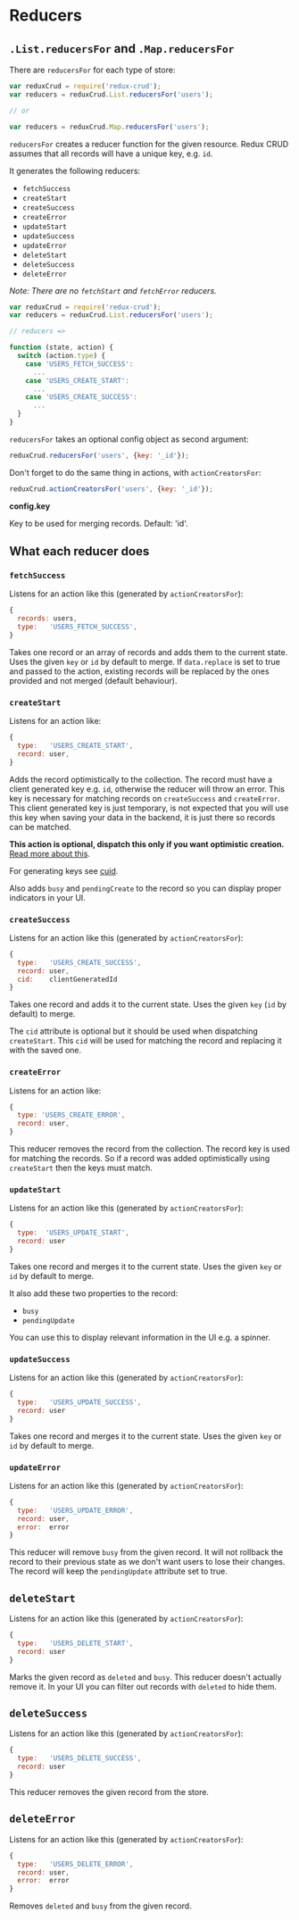 # Reducers

## `.List.reducersFor` and `.Map.reducersFor`

There are `reducersFor` for each type of store:

```js
var reduxCrud = require('redux-crud');
var reducers = reduxCrud.List.reducersFor('users');

// or

var reducers = reduxCrud.Map.reducersFor('users');
```

`reducersFor` creates a reducer function for the given resource. Redux CRUD assumes that all records will have a unique key, e.g. `id`. 

It generates the following reducers:

- `fetchSuccess`
- `createStart`
- `createSuccess`
- `createError`
- `updateStart`
- `updateSuccess`
- `updateError`
- `deleteStart`
- `deleteSuccess`
- `deleteError`

*Note: There are no `fetchStart` and `fetchError` reducers.*

```js
var reduxCrud = require('redux-crud');
var reducers = reduxCrud.List.reducersFor('users');

// reducers =>

function (state, action) {
  switch (action.type) {
    case 'USERS_FETCH_SUCCESS':
      ...
    case 'USERS_CREATE_START':
      ...
    case 'USERS_CREATE_SUCCESS':
      ...
  }
}
```

`reducersFor` takes an optional config object as second argument:

```js
reduxCrud.reducersFor('users', {key: '_id'});
```

Don't forget to do the same thing in actions, with `actionCreatorsFor`:

```js
reduxCrud.actionCreatorsFor('users', {key: '_id'});
```

__config.key__

Key to be used for merging records. Default: 'id'.

## What each reducer does

### `fetchSuccess`

Listens for an action like this (generated by `actionCreatorsFor`):

```js
{
  records: users,
  type:   'USERS_FETCH_SUCCESS',
}
```

Takes one record or an array of records and adds them to the current state. Uses the given `key` or `id` by default to merge.
If `data.replace` is set to true and passed to the action, existing records will be replaced by the ones provided and not merged (default behaviour).  

### `createStart`

Listens for an action like:

```js
{
  type:   'USERS_CREATE_START',
  record: user,
}
```

Adds the record optimistically to the collection. The record must have a client generated key e.g. `id`, otherwise the reducer will throw an error. This key is necessary for matching records on `createSuccess` and `createError`. This client generated key is just temporary, is not expected that you will use this key when saving your data in the backend, it is just there so records can be matched.

__This action is optional, dispatch this only if you want optimistic creation.__ [Read more about this](#about-optimistic-changes).

For generating keys see [cuid](https://github.com/ericelliott/cuid).

Also adds `busy` and `pendingCreate` to the record so you can display proper indicators in your UI.

### `createSuccess`

Listens for an action like this (generated by `actionCreatorsFor`):

```js
{
  type:   'USERS_CREATE_SUCCESS',
  record: user,
  cid:    clientGeneratedId
}
```

Takes one record and adds it to the current state. Uses the given `key` (`id` by default) to merge. 

The `cid` attribute is optional but it should be used when dispatching `createStart`. This `cid` will be used for matching the record and replacing it with the saved one.

### `createError`

Listens for an action like:

```js
{
  type: 'USERS_CREATE_ERROR',
  record: user,
}
```

This reducer removes the record from the collection. The record key is used for matching the records. So if a record was added optimistically using `createStart` then the keys must match.

### `updateStart`

Listens for an action like this (generated by `actionCreatorsFor`):

```js
{
  type:  'USERS_UPDATE_START',
  record: user
}
```

Takes one record and merges it to the current state. Uses the given `key` or `id` by default to merge.

It also add these two properties to the record:
- `busy`
- `pendingUpdate`

You can use this to display relevant information in the UI e.g. a spinner.

### `updateSuccess`

Listens for an action like this (generated by `actionCreatorsFor`):

```js
{
  type:   'USERS_UPDATE_SUCCESS',
  record: user
}
```

Takes one record and merges it to the current state. Uses the given `key` or `id` by default to merge.

### `updateError`

Listens for an action like this (generated by `actionCreatorsFor`):

```js
{
  type:   'USERS_UPDATE_ERROR',
  record: user,
  error:  error
}
```

This reducer will remove `busy` from the given record. It will not rollback the record to their previous state as we don't want users to lose their changes. The record will keep the `pendingUpdate` attribute set to true.

## `deleteStart`

Listens for an action like this (generated by `actionCreatorsFor`):

```js
{
  type:   'USERS_DELETE_START',
  record: user
}
```

Marks the given record as `deleted` and `busy`. This reducer doesn't actually remove it. In your UI you can filter out records with `deleted` to hide them.

## `deleteSuccess`

Listens for an action like this (generated by `actionCreatorsFor`):

```js
{
  type:   'USERS_DELETE_SUCCESS',
  record: user
}
```

This reducer removes the given record from the store.

## `deleteError`

Listens for an action like this (generated by `actionCreatorsFor`):

```js
{
  type:   'USERS_DELETE_ERROR',
  record: user,
  error:  error
}
```

Removes `deleted` and `busy` from the given record.
